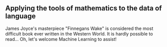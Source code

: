 ## Applying the tools of mathematics to the data of language
James Joyce's masterpiece "Finnegans Wake" is considered the most difficult book ever written in the Western World. It is hardly possible to read... Oh, let's welcome Machine Learning to assist!
